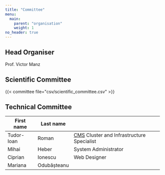 ```yaml
---
title: "Committee"
menu:
  main:
    parent: "organisation"
    weight: 1
no_header: true
---
```


<!--
## Organising Committee

{{< committee file="csv/organising_committee.csv" >}}
-->

## Head Organiser

Prof. Victor Manz

## Scientific Committee

{{< committee file="csv/scientific_committee.csv" >}}

<!--
## Logistics Committee

{{< committee file="csv/logistics_committee.csv" >}}
-->

## Technical Committee

<!--
{{< committee file="csv/technical_committee.csv" >}}
-->

| First name | Last name   |                                                                        |
|------------|-------------|------------------------------------------------------------------------|
| Tudor-Ioan | Roman       | [CMS](https://cms-dev.github.io) Cluster and Infrastructure Specialist |
| Mihai      | Heber       | System Administrator                                                   |
| Ciprian    | Ionescu     | Web Designer                                                           |
| Mariana    | Odubășteanu |                                                                        |

<!--
## Students' guides
{{< guides file="csv/guides.csv" >}}
-->
